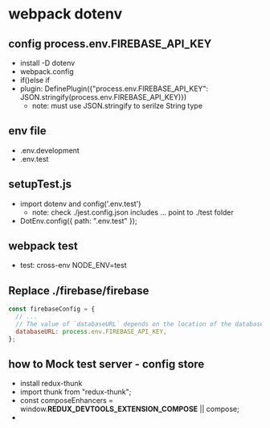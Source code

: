 # webpack dotenv

## config process.env.FIREBASE_API_KEY

- install -D dotenv
- webpack.config
- if()else if
- plugin: DefinePlugin({"process.env.FIREBASE_API_KEY": JSON.stringify(process.env.FIREBASE_API_KEY)})
  - note: must use JSON.stringify to serilze String type

## env file

- .env.development
- .env.test

## setupTest.js

- import dotenv and config('.env.test')
  - note: check ./jest.config.json includes <rootDir>... point to ./test folder
- DotEnv.config({ path: ".env.test" });

## webpack test

- test: cross-env NODE_ENV=test

## Replace ./firebase/firebase

```js
const firebaseConfig = {
  // ...
  // The value of `databaseURL` depends on the location of the database
  databaseURL: process.env.FIREBASE_API_KEY,
};
```

## how to Mock test server - config store

- install redux-thunk
- import thunk from "redux-thunk";
- const composeEnhancers = window.**REDUX_DEVTOOLS_EXTENSION_COMPOSE** || compose;
-
